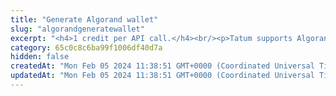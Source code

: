 ```yaml
---
title: "Generate Algorand wallet"
slug: "algorandgeneratewallet"
excerpt: "<h4>1 credit per API call.</h4><br/><p>Tatum supports Algorand wallets.</p>"
category: 65c0c8c6ba99f1006df40d7a
hidden: false
createdAt: "Mon Feb 05 2024 11:38:51 GMT+0000 (Coordinated Universal Time)"
updatedAt: "Mon Feb 05 2024 11:38:51 GMT+0000 (Coordinated Universal Time)"
---
```

